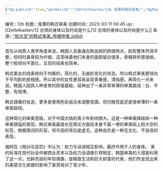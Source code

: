 ```yaml
---
{"dg-publish":true,"permalink":"/Zettelkasten/12b 浅薄的韩式审美/","dgPassFrontmatter":true}
---
```


编号:: 12b
标题:: 浅薄的韩式审美
创建时间:: 2023-03-11 00:45
up:: [[Zettelkasten/12 古怪的身体以及时尚是什么\|12 古怪的身体以及时尚是什么]]
来源:: [“假大空”的韩式审美_哔哩哔哩_bilibili](https://www.bilibili.com/video/BV14M4y1k72R/?spm_id_from=333.999.0.0&vd_source=bcf798ace50733030b9c7e1fb6a3a349)

---
首先从地质人类学角度来说，韩国人具备通古斯血统的颜值特点，脸型整体开阔平整，但同时鼻骨较为纤细，这意味着他们本身的面部留白很多，骨骼转折感很弱，整个脸倾向平面化，五官的线条也简单。

韩式美女的线条倾向于均衡的，简化的，无曲折变化的状态。所以韩式审美更倾向于平均脸的皮相感。所以其中的女性更容易呈现青春感，清纯感。再简化一点来说，韩国人因其人种发育的颜值基础，延伸出了一条非常单薄的审美路线：白、平整、有规律。

韩式偶像的妆造，更多是使用色彩组合来调整氛围。但归根究底还是很单薄的一条审美路线。

这种简化的审美思路，对于中国大陆的青少年影响很大。这是一种审美降级和一种审美狭隘的表现。韩式审美最擅长在舆论方面给本身千篇一律的审美贴上假大空的标签，做极限词的形容，但华丽的背后是虚无。这种自负是一种无文化、不自信的表现。

福柯在《规训与惩罚》中认为：权力与话语相互影响，最终作用于人的身体。
美的标准在现代社会中被商业资本以及权力话语做引导制定，韩国审美的入侵是利用了这一点，光鲜亮丽的年轻偶像，是精致生活和巨大财富的代表，他们所呈现出来的美感文化直接的影响了甚至规训了青少年。